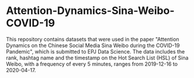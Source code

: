 # Attention-Dynamics-Sina-Weibo-COVID-19
This repository contains datasets that were used in the paper "Attention Dynamics on the Chinese Social Media Sina Weibo during the COVID-19 Pandemic", which is submitted to EPJ Data Science. The data includes the rank, hashtag name and the timestamp on the Hot Search List (HSL) of Sina Weibo, with a frequency of every 5 minutes, ranges from 2019-12-16 to 2020-04-17.  
